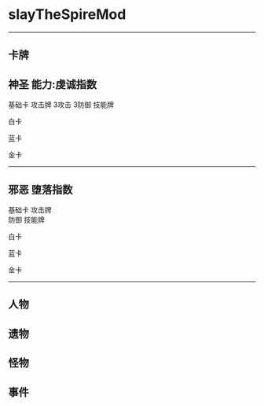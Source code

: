 # slayTheSpireMod

---------------------------------------------------------------------
卡牌
---------------------------------------------------------------------
神圣  能力:虔诚指数
---------------------------------------------------------------------
基础卡
攻击牌  3攻击 3防御
技能牌

白卡

蓝卡

金卡

---------------------------------------------------------------------
邪恶  堕落指数
---------------------------------------------------------------------
基础卡
攻击牌  
防御 
技能牌

白卡

蓝卡

金卡

---------------------------------------------------------------------
人物
---------------------------------------------------------------------
遗物
---------------------------------------------------------------------
怪物
---------------------------------------------------------------------
事件
---------------------------------------------------------------------
